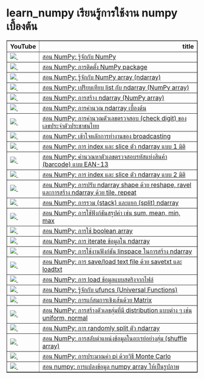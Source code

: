 # learn_numpy เรียนรู้การใช้งาน numpy เบื้องต้น
<table border="1" class="dataframe">
  <thead>
    <tr style="text-align: right;">
      <th>YouTube</th>
      <th>title</th>
    </tr>
  </thead>
  <tbody>
    <tr>
      <td><a href=https://youtu.be/ts2L5mtMMi8><img src=https://i.ytimg.com/vi/ts2L5mtMMi8/mqdefault.jpg />&nbsp;</a></td>
      <td><a href="https://youtu.be/ts2L5mtMMi8">สอน NumPy: รู้จักกับ NumPy</a></td>
    </tr>
    <tr>
      <td><a href=https://youtu.be/7J6NwnrkbZs><img src=https://i.ytimg.com/vi/7J6NwnrkbZs/mqdefault.jpg />&nbsp;</a></td>
      <td><a href="https://youtu.be/7J6NwnrkbZs">สอน NumPy: การติดตั้ง NumPy package</a></td>
    </tr>
    <tr>
      <td><a href=https://youtu.be/TY3YSADMkas><img src=https://i.ytimg.com/vi/TY3YSADMkas/mqdefault.jpg />&nbsp;</a></td>
      <td><a href="https://youtu.be/TY3YSADMkas">สอน NumPy: รู้จักกับ NumPy array (ndarray)</a></td>
    </tr>
    <tr>
      <td><a href=https://youtu.be/HokjRH9lDpo><img src=https://i.ytimg.com/vi/HokjRH9lDpo/mqdefault.jpg />&nbsp;</a></td>
      <td><a href="https://youtu.be/HokjRH9lDpo">สอน NumPy: เปรียบเทียบ list กับ ndarray (NumPy array)</a></td>
    </tr>
    <tr>
      <td><a href=https://youtu.be/CUQ2cEqodu4><img src=https://i.ytimg.com/vi/CUQ2cEqodu4/mqdefault.jpg />&nbsp;</a></td>
      <td><a href="https://youtu.be/CUQ2cEqodu4">สอน NumPy: การสร้าง ndarray (NumPy array)</a></td>
    </tr>
    <tr>
      <td><a href=https://youtu.be/2U66swtDN9M><img src=https://i.ytimg.com/vi/2U66swtDN9M/mqdefault.jpg />&nbsp;</a></td>
      <td><a href="https://youtu.be/2U66swtDN9M">สอน NumPy: การคำนวณ ndarray เบื้องต้น</a></td>
    </tr>
    <tr>
      <td><a href=https://youtu.be/YQmaYKG1ZpE><img src=https://i.ytimg.com/vi/YQmaYKG1ZpE/mqdefault.jpg />&nbsp;</a></td>
      <td><a href="https://youtu.be/YQmaYKG1ZpE">สอน NumPy: การคำนวณตัวเลขตรวจสอบ (check digit) ของเลขประจำตัวประชาชนไทย</a></td>
    </tr>
    <tr>
      <td><a href=https://youtu.be/9DZHkWMkbXs><img src=https://i.ytimg.com/vi/9DZHkWMkbXs/mqdefault.jpg />&nbsp;</a></td>
      <td><a href="https://youtu.be/9DZHkWMkbXs">สอน NumPy: เข้าใจหลักการทำงานของ broadcasting</a></td>
    </tr>
    <tr>
      <td><a href=https://youtu.be/AJ7shN7ExvQ><img src=https://i.ytimg.com/vi/AJ7shN7ExvQ/mqdefault.jpg />&nbsp;</a></td>
      <td><a href="https://youtu.be/AJ7shN7ExvQ">สอน NumPy: การ index และ slice ตัว ndarray แบบ 1 มิติ</a></td>
    </tr>
    <tr>
      <td><a href=https://youtu.be/fU9CxSYVoso><img src=https://i.ytimg.com/vi/fU9CxSYVoso/mqdefault.jpg />&nbsp;</a></td>
      <td><a href="https://youtu.be/fU9CxSYVoso">สอน NumPy: คำนวณหาตัวเลขตรวจสอบรหัสแท่งสินค้า (barcode) แบบ EAN-13</a></td>
    </tr>
    <tr>
      <td><a href=https://youtu.be/klp9eXhiX5Y><img src=https://i.ytimg.com/vi/klp9eXhiX5Y/mqdefault.jpg />&nbsp;</a></td>
      <td><a href="https://youtu.be/klp9eXhiX5Y">สอน NumPy: การ index และ slice ตัว ndarray แบบ 2 มิติ</a></td>
    </tr>
    <tr>
      <td><a href=https://youtu.be/Zsb5MxkIoDU><img src=https://i.ytimg.com/vi/Zsb5MxkIoDU/mqdefault.jpg />&nbsp;</a></td>
      <td><a href="https://youtu.be/Zsb5MxkIoDU">สอน NumPy: การปรับ ndarray shape ด้วย reshape, ravel และการสร้าง ndarray ด้วย tile, repeat</a></td>
    </tr>
    <tr>
      <td><a href=https://youtu.be/lfgxj8d08ts><img src=https://i.ytimg.com/vi/lfgxj8d08ts/mqdefault.jpg />&nbsp;</a></td>
      <td><a href="https://youtu.be/lfgxj8d08ts">สอน NumPy: การรวม (stack) และแยก (split) ndarray</a></td>
    </tr>
    <tr>
      <td><a href=https://youtu.be/fueIoiG_R-w><img src=https://i.ytimg.com/vi/fueIoiG_R-w/mqdefault.jpg />&nbsp;</a></td>
      <td><a href="https://youtu.be/fueIoiG_R-w">สอน NumPy: การใช้ฟังก์ชันสรุปค่า เช่น sum, mean, min, max</a></td>
    </tr>
    <tr>
      <td><a href=https://youtu.be/0x6Ehovj6vg><img src=https://i.ytimg.com/vi/0x6Ehovj6vg/mqdefault.jpg />&nbsp;</a></td>
      <td><a href="https://youtu.be/0x6Ehovj6vg">สอน NumPy: การใช้ boolean array</a></td>
    </tr>
    <tr>
      <td><a href=https://youtu.be/nXoNMPNpPK8><img src=https://i.ytimg.com/vi/nXoNMPNpPK8/mqdefault.jpg />&nbsp;</a></td>
      <td><a href="https://youtu.be/nXoNMPNpPK8">สอน NumPy: การ iterate ข้อมูลใน ndarray</a></td>
    </tr>
    <tr>
      <td><a href=https://youtu.be/WXxsmEmRFDI><img src=https://i.ytimg.com/vi/WXxsmEmRFDI/mqdefault.jpg />&nbsp;</a></td>
      <td><a href="https://youtu.be/WXxsmEmRFDI">สอน NumPy: การใช้งานฟังก์ชัน linspace ในการสร้าง ndarray</a></td>
    </tr>
    <tr>
      <td><a href=https://youtu.be/nLHOBYRLxQk><img src=https://i.ytimg.com/vi/nLHOBYRLxQk/mqdefault.jpg />&nbsp;</a></td>
      <td><a href="https://youtu.be/nLHOBYRLxQk">สอน NumPy: การ save/load text file ด้วย savetxt และ loadtxt</a></td>
    </tr>
    <tr>
      <td><a href=https://youtu.be/gDh50F2fhMc><img src=https://i.ytimg.com/vi/gDh50F2fhMc/mqdefault.jpg />&nbsp;</a></td>
      <td><a href="https://youtu.be/gDh50F2fhMc">สอน NumPy: การ load ข้อมูลแบบสตริงจากไฟล์</a></td>
    </tr>
    <tr>
      <td><a href=https://youtu.be/5MrfKgsBdRU><img src=https://i.ytimg.com/vi/5MrfKgsBdRU/mqdefault.jpg />&nbsp;</a></td>
      <td><a href="https://youtu.be/5MrfKgsBdRU">สอน NumPy: รู้จักกับ ufuncs (Universal Functions)</a></td>
    </tr>
    <tr>
      <td><a href=https://youtu.be/HFxX_4VPz6c><img src=https://i.ytimg.com/vi/HFxX_4VPz6c/mqdefault.jpg />&nbsp;</a></td>
      <td><a href="https://youtu.be/HFxX_4VPz6c">สอน NumPy: การแก้สมการเชิงเส้นด้วย Matrix</a></td>
    </tr>
    <tr>
      <td><a href=https://youtu.be/4hMkHWL9_QM><img src=https://i.ytimg.com/vi/4hMkHWL9_QM/mqdefault.jpg />&nbsp;</a></td>
      <td><a href="https://youtu.be/4hMkHWL9_QM">สอน NumPy: การสร้างตัวเลขสุ่มที่มี distribution แบบต่าง ๆ เช่น uniform, normal</a></td>
    </tr>
    <tr>
      <td><a href=https://youtu.be/n05WeMN-ENg><img src=https://i.ytimg.com/vi/n05WeMN-ENg/mqdefault.jpg />&nbsp;</a></td>
      <td><a href="https://youtu.be/n05WeMN-ENg">สอน NumPy: การ randomly split ตัว ndarray</a></td>
    </tr>
    <tr>
      <td><a href=https://youtu.be/LFAZ2HkY3Hg><img src=https://i.ytimg.com/vi/LFAZ2HkY3Hg/mqdefault.jpg />&nbsp;</a></td>
      <td><a href="https://youtu.be/LFAZ2HkY3Hg">สอน NumPy: การสลับตำแหน่งข้อมูลในอะเรย์อย่างสุ่ม (shuffle array)</a></td>
    </tr>
    <tr>
      <td><a href=https://youtu.be/nhRvTTcZ6hU><img src=https://i.ytimg.com/vi/nhRvTTcZ6hU/mqdefault.jpg />&nbsp;</a></td>
      <td><a href="https://youtu.be/nhRvTTcZ6hU">สอน NumPy: การประมาณค่า pi ด้วยวิธี Monte Carlo</a></td>
    </tr>
    <tr>
      <td><a href=https://youtu.be/MROcF1GVG9o><img src=https://i.ytimg.com/vi/MROcF1GVG9o/mqdefault.jpg />&nbsp;</a></td>
      <td><a href="https://youtu.be/MROcF1GVG9o">สอน numpy: การแปลงข้อมูล numpy array ให้เป็นรูปภาพ</a></td>
    </tr>
  </tbody>
</table>

